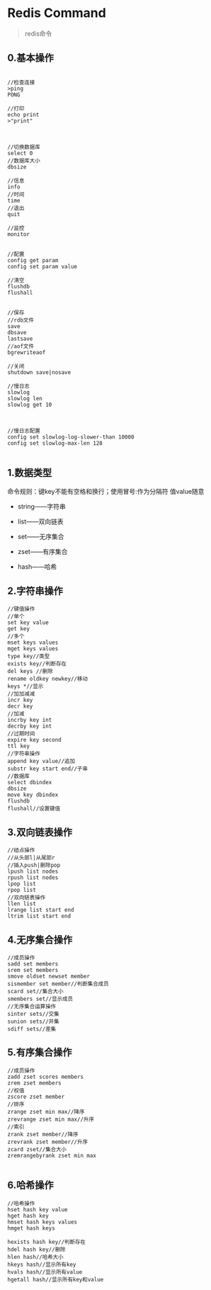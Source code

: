 
# Redis Command

> redis命令


## 0.基本操作

```

//检查连接
>ping
PONG

//打印
echo print
>"print"



//切换数据库
select 0
//数据库大小
dbsize

//信息
info
//时间
time
//退出
quit

//监控
monitor


//配置
config get param
config set param value

//清空
flushdb
flushall


//保存
//rdb文件
save
dbsave
lastsave
//aof文件
bgrewriteaof

//关闭
shutdown save|nosave

//慢日志
slowlog
slowlog len
slowlog get 10



//慢日志配置
config set slowlog-log-slower-than 10000
config set slowlog-max-len 128


```



## 1.数据类型

命令规则：键key不能有空格和换行；使用冒号:作为分隔符
值value随意

-  string——字符串

-  list——双向链表

-  set——无序集合

-  zset——有序集合

-  hash——哈希

## 2.字符串操作

```
//键值操作
//单个
set key value
get key
//多个
mset keys values
mget keys values
type key//类型
exists key//判断存在
del keys //删除
rename oldkey newkey//移动
keys *//显示
//加加减减
incr key
decr key
//加减
incrby key int
decrby key int
//过期时间
expire key second
ttl key
//字符串操作
append key value//追加
substr key start end//子串
//数据库
select dbindex
dbsize
move key dbindex
flushdb
flushall//设置键值
```

## 3.双向链表操作

```
//结点操作
//从头部l|从尾部r
//插入push|删除pop
lpush list nodes
rpush list nodes
lpop list
rpop list
//双向链表操作
llen list
lrange list start end
ltrim list start end

```

## 4.无序集合操作

```
//成员操作
sadd set members
srem set members
smove oldset newset member
sismember set member//判断集合成员
scard set//集合大小
smembers set//显示成员
//无序集合运算操作
sinter sets//交集
sunion sets//并集
sdiff sets//差集
```

## 5.有序集合操作

```
//成员操作
zadd zset scores members
zrem zset members
//权值
zscore zset member
//排序
zrange zset min max//降序
zrevrange zset min max//升序
//索引
zrank zset member//降序
zrevrank zset member//升序
zcard zset//集合大小
zremrangebyrank zset min max


```

## 6.哈希操作

```
//哈希操作
hset hash key value
hget hash key
hmset hash keys values
hmget hash keys

hexists hash key//判断存在
hdel hash key//删除
hlen hash//哈希大小
hkeys hash//显示所有key
hvals hash//显示所有value
hgetall hash//显示所有key和value
```

